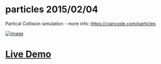 # particles 2015/02/04
Partical Collision simulation - more info: https://ciancode.com/particles


[![image](https://user-images.githubusercontent.com/4098222/142854993-e7233643-97eb-482e-b813-de899aa33ac7.png)](https://cianmce.github.io/particles/)


# [Live Demo](https://cianmce.github.io/particles/)
